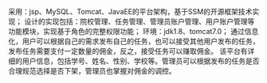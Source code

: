 采用：jsp、MySQL、Tomcat、JavaEE的平台架构，基于SSM的开源框架技术实现； 
设计的实现包括：院校管理、任务管理、管理员账户管理、用户账户管理等功能模块，实现基于角色的完整权限功能； 
环境：jdk1.8、tomcat7.0； 
通过信息化，用户可以根据自己的需求发布自己的任务，也可以接受其他用户发布的任务，发布任务需要支付一定数量的佣金，反之，接受任务可以赚取佣金。
该平台有详细的用户信息，包括学号、姓名、性别、学校等。管理员可以根据发布的任务是否合理规范选择是否下架，管理员也掌握对佣金的调控。
